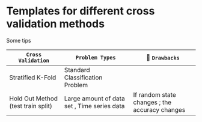 # Templates for different cross validation methods
Some tips

| `Cross Validation` | `Problem Types` | 🔴 `Drawbacks` |
| --- | --- | --- |
| Stratified K-Fold | Standard Classification Problem |
| Hold Out Method (test train split) | Large amount of data set , Time series data | If random state changes ; the accuracy changes |
